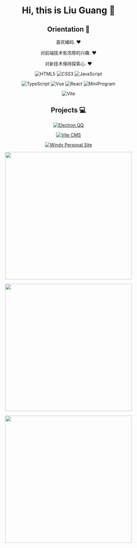 <div align="center">
   
   # Hi, this is Liu Guang :wave:

   ## Orientation :dart:

   喜欢编码. :heart:

   对前端技术有浓厚的兴趣. :heart:
   
   对新技术保持探索心. :heart:

   <p>
      
   ![HTML5](https://img.shields.io/badge/-HTML5-red?logo=html5&logoColor=white)
   ![CSS3](https://img.shields.io/badge/-CSS3-blue?logo=css3&logoColor=white)
   ![JavaScript](https://img.shields.io/badge/-JavaScript-yellow?logo=javascript&logoColor=white)
   
   </p>

   <p>

   ![TypeScript](https://img.shields.io/badge/-TypeScript-blue?logo=typescript&logoColor=white)
   ![Vue](https://img.shields.io/badge/-Vue-34495e?logo=vue.js)
   ![React](https://img.shields.io/badge/-React-282c34?logo=react)
   ![MiniProgram](https://img.shields.io/badge/-MiniProgram-07c160?logo=wechat&logoColor=white)

   </p>

   <p>

   ![Vite](https://img.shields.io/badge/-Vite-646cff?logo=vite&logoColor=white)

   </p>

   ## Projects :computer:

   [![Electron QQ](https://github-readme-stats.vercel.app/api/pin/?username=estoi&repo=electron-qq)](https://github.com/estoi/electron)
   
   [![Vite CMS](https://github-readme-stats.vercel.app/api/pin/?username=estoi&repo=vite-cms)](https://github.com/estoi/vite-cms)
   
   [![Windy Personal Site](https://github-readme-stats.vercel.app/api/pin/?username=estoi&repo=windy-personal-site)](https://github.com/estoi/windy-personal-site)
   
  <p>
    <img width="400" src="https://github-readme-stats.vercel.app/api?username=estoi&show_icons=true&theme=ambient_gradient"/>
  </p>
  <p>
    <img width="400" src="https://github-readme-stats.vercel.app/api/top-langs/?username=estoi&layout=compact"/>
  </p>
  <p>
     <img width="400"  src="https://github-readme-activity-graph.vercel.app/graph?username=estoi&theme=dracula)](https://github.com/esoit" />
  </p>
<!---
estoi/estoi is a ✨ special ✨ repository because its `README.md` (this file) appears on your GitHub profile.
You can click the Preview link to take a look at your changes.
--->

</div>
